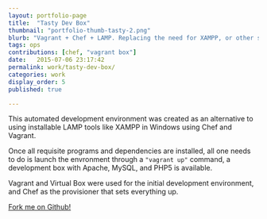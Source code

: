 ```yaml
---
layout: portfolio-page
title:  "Tasty Dev Box"
thumbnail: "portfolio-thumb-tasty-2.png"
blurb: "Vagrant + Chef + LAMP. Replacing the need for XAMPP, or other such LAMP packages, on Windows."
tags: ops
contributions: [chef, "vagrant box"]
date:   2015-07-06 23:17:42
permalink: work/tasty-dev-box/
categories: work
display_order: 5
published: true

---
```


This automated development environment was created as an alternative to using installable LAMP tools like XAMPP in Windows using Chef and Vagrant.

Once all requisite programs and dependencies are installed, all one needs to do is launch the envronment through a <code>"vagrant up"</code> command, a development box with Apache, MySQL, and PHP5 is available.

Vagrant and Virtual Box were used for the initial development environment, and Chef as the provisioner that sets everything up.

<a href="https://github.com/keeeeeegan/Tasty-Dev-Box" class="link-icon cta-link">Fork me on Github!</a>
